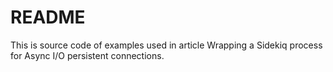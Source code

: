 # README

This is source code of examples used in article Wrapping a Sidekiq process for Async I/O persistent connections.
